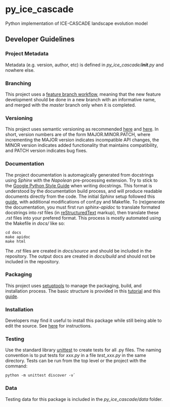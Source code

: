 # py\_ice\_cascade
Python implementation of ICE-CASCADE landscape evolution model 

## Developer Guidelines

### Project Metadata
Metadata (e.g. version, author, etc) is defined in *py_ice_cascade/__init__.py*
and nowhere else.

### Branching 
This project uses a [feature branch workflow](https://www.atlassian.com/git/tutorials/comparing-workflows/feature-branch-workflow),
meaning that the new feature development should be done in a new branch with an
informative name, and merged with the *master* branch only when it is
completed.   

### Versioning 
This project uses semantic versioning as recommended [here](https://packaging.python.org/distributing/#choosing-a-versioning-scheme)
and [here](http://semver.org/). In short, version numbers are of the form
MAJOR.MINOR.PATCH, where incrementing the MAJOR version indicates incompatible
API changes, the MINOR version indicates added functionality that maintains
compatibility, and PATCH version indicates bug fixes. 
 
### Documentation 
The project documentation is automagically generated from docstrings using
*Sphinx* with the *Napolean* pre-processing extension. Try to stick to the
[Google Python Style Guide](https://google.github.io/styleguide/pyguide.html?showone=Comments#Comments)
when writing docstrings. This format is understood by the documentation build
process, and will produce readable documents directly from the code. The
initial *Sphinx* setup followed this [guide](http://gisellezeno.com/tutorials/sphinx-for-python-documentation.html),
with additional modifications of conf.py and Makefile.  To (re)generate the
documentation, you must first run *sphinx-apidoc* to translate formated
docstrings into *rst* files (in [reStructuredText](http://www.sphinx-doc.org/en/stable/rest.html)
markup), then translate these *.rst* files into your prefered format. This
process is mostly automated using the Makefile in *docs/* like so: 
```shell 
cd docs
make apidoc
make html
``` 
The *.rst* files are created in *docs/source* and should be included in the
repository. The output docs are created in *docs/build* and should not be
included in the repository. 

### Packaging
This project uses [setuptools](https://pypi.python.org/pypi/setuptools) 
to manage the packaging, build, and installation process. The basic structure 
is provided in this [tutorial](http://python-packaging.readthedocs.io/en/latest/index.html) 
and this [guide](https://packaging.python.org/).

### Installation
Developers may find it useful to install this package while still 
being able to edit the source. See [here](https://packaging.python.org/installing/#installing-from-a-local-src-tree) 
for instructions.

### Testing 
Use the standard library [unittest](https://docs.python.org/2.7/library/unittest.html) 
to create tests for all .py files. The naming convention is to put tests for
*xxx.py* in a file *test_xxx.py* in the same directory. Tests can be run from
the top level or the project with the command: 
```shell
python -m unittest discover -v`
```

### Data 
Testing data for this package is included in the *py_ice_cascade/data* folder.
